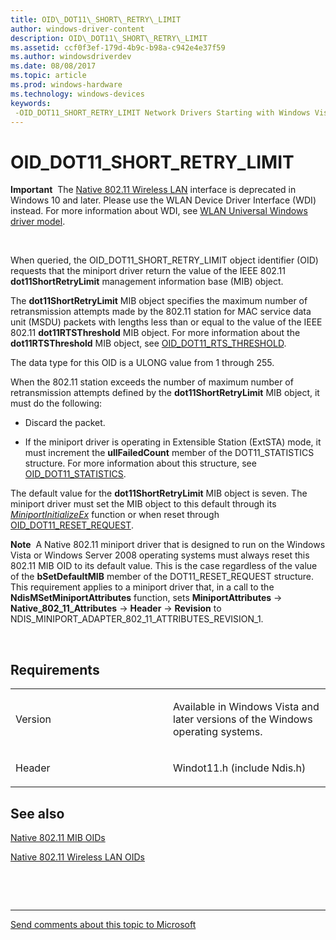 ```yaml
---
title: OID\_DOT11\_SHORT\_RETRY\_LIMIT
author: windows-driver-content
description: OID\_DOT11\_SHORT\_RETRY\_LIMIT
ms.assetid: ccf0f3ef-179d-4b9c-b98a-c942e4e37f59
ms.author: windowsdriverdev
ms.date: 08/08/2017
ms.topic: article
ms.prod: windows-hardware
ms.technology: windows-devices
keywords: 
 -OID_DOT11_SHORT_RETRY_LIMIT Network Drivers Starting with Windows Vista
---
```


# OID\_DOT11\_SHORT\_RETRY\_LIMIT


**Important**  The [Native 802.11 Wireless LAN](https://msdn.microsoft.com/library/windows/hardware/ff560690) interface is deprecated in Windows 10 and later. Please use the WLAN Device Driver Interface (WDI) instead. For more information about WDI, see [WLAN Universal Windows driver model](https://msdn.microsoft.com/library/windows/hardware/dn897672).

 

When queried, the OID\_DOT11\_SHORT\_RETRY\_LIMIT object identifier (OID) requests that the miniport driver return the value of the IEEE 802.11 **dot11ShortRetryLimit** management information base (MIB) object.

The **dot11ShortRetryLimit** MIB object specifies the maximum number of retransmission attempts made by the 802.11 station for MAC service data unit (MSDU) packets with lengths less than or equal to the value of the IEEE 802.11 **dot11RTSThreshold** MIB object. For more information about the **dot11RTSThreshold** MIB object, see [OID\_DOT11\_RTS\_THRESHOLD](oid-dot11-rts-threshold.md).

The data type for this OID is a ULONG value from 1 through 255.

When the 802.11 station exceeds the number of maximum number of retransmission attempts defined by the **dot11ShortRetryLimit** MIB object, it must do the following:

-   Discard the packet.

-   If the miniport driver is operating in Extensible Station (ExtSTA) mode, it must increment the **ullFailedCount** member of the DOT11\_STATISTICS structure. For more information about this structure, see [OID\_DOT11\_STATISTICS](oid-dot11-statistics.md).

The default value for the **dot11ShortRetryLimit** MIB object is seven. The miniport driver must set the MIB object to this default through its [*MiniportInitializeEx*](https://msdn.microsoft.com/library/windows/hardware/ff559389) function or when reset through [OID\_DOT11\_RESET\_REQUEST](oid-dot11-reset-request.md).

**Note**  A Native 802.11 miniport driver that is designed to run on the Windows Vista or Windows Server 2008 operating systems must always reset this 802.11 MIB OID to its default value. This is the case regardless of the value of the **bSetDefaultMIB** member of the DOT11\_RESET\_REQUEST structure. This requirement applies to a miniport driver that, in a call to the **NdisMSetMiniportAttributes** function, sets **MiniportAttributes** -&gt; **Native\_802\_11\_Attributes** -&gt; **Header** -&gt; **Revision** to NDIS\_MINIPORT\_ADAPTER\_802\_11\_ATTRIBUTES\_REVISION\_1.

 

Requirements
------------

<table>
<colgroup>
<col width="50%" />
<col width="50%" />
</colgroup>
<tbody>
<tr class="odd">
<td><p>Version</p></td>
<td><p>Available in Windows Vista and later versions of the Windows operating systems.</p></td>
</tr>
<tr class="even">
<td><p>Header</p></td>
<td>Windot11.h (include Ndis.h)</td>
</tr>
</tbody>
</table>

## See also


[Native 802.11 MIB OIDs](https://msdn.microsoft.com/library/windows/hardware/ff560645)

[Native 802.11 Wireless LAN OIDs](https://msdn.microsoft.com/library/windows/hardware/ff560691)

 

 


--------------------
[Send comments about this topic to Microsoft](mailto:wsddocfb@microsoft.com?subject=Documentation%20feedback%20%5Bnetvista\netvista%5D:%20OID_DOT11_SHORT_RETRY_LIMIT%20%20RELEASE:%20%288/8/2017%29&body=%0A%0APRIVACY%20STATEMENT%0A%0AWe%20use%20your%20feedback%20to%20improve%20the%20documentation.%20We%20don't%20use%20your%20email%20address%20for%20any%20other%20purpose,%20and%20we'll%20remove%20your%20email%20address%20from%20our%20system%20after%20the%20issue%20that%20you're%20reporting%20is%20fixed.%20While%20we're%20working%20to%20fix%20this%20issue,%20we%20might%20send%20you%20an%20email%20message%20to%20ask%20for%20more%20info.%20Later,%20we%20might%20also%20send%20you%20an%20email%20message%20to%20let%20you%20know%20that%20we've%20addressed%20your%20feedback.%0A%0AFor%20more%20info%20about%20Microsoft's%20privacy%20policy,%20see%20http://privacy.microsoft.com/default.aspx. "Send comments about this topic to Microsoft")


